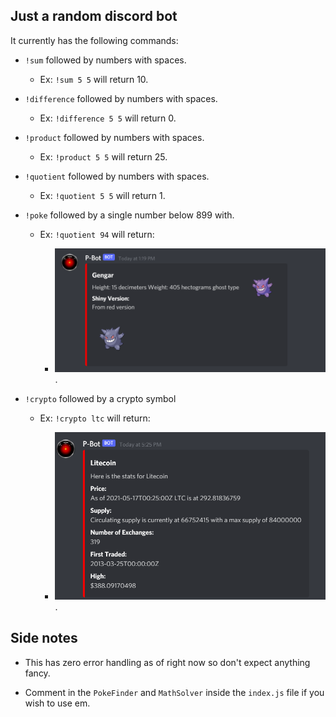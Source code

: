 ## Just a random discord bot

It currently has the following commands:

* `!sum` followed by numbers with spaces.

    * Ex: `!sum 5 5` will return 10.

* `!difference` followed by numbers with spaces.

    * Ex: `!difference 5 5` will return 0.

* `!product` followed by numbers with spaces.

    * Ex: `!product 5 5` will return 25.

* `!quotient` followed by numbers with spaces.

    * Ex: `!quotient 5 5` will return 1.

* `!poke` followed by a single number below 899 with.

    * Ex: `!quotient 94` will return:

        * ![image of Gengar](./assets/images/Gengar-response.png).

* `!crypto` followed by a crypto symbol

    * Ex: `!crypto ltc` will return:
    
        * ![image of LTC](./assets/images/ltc-response.png).


## Side notes

* This has zero error handling as of right now so don't expect anything fancy.

* Comment in the `PokeFinder` and `MathSolver` inside the `index.js` file if you wish to use em.